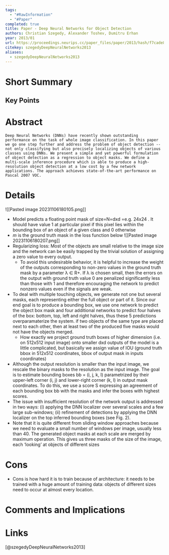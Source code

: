 ```yaml
---
tags:
  - "#RawInformation"
  - "#Paper"
completed: true
title: Paper - Deep Neural Networks for Object Detection
authors: Christian Szegedy, Alexander Toshev, Dumitru Erhan
year: 2013/01
url: https://proceedings.neurips.cc/paper_files/paper/2013/hash/f7cade80b7cc92b991cf4d2806d6bd78-Abstract.html
citekey: szegedyDeepNeuralNetworks2013
aliases:
  - szegedyDeepNeuralNetworks2013
---
```


# Short Summary

## Key Points

# Abstract
```
Deep Neural Networks (DNNs) have recently shown outstanding performance on the task of whole image classification. In this paper we go one step further and address the problem of object detection -- not only classifying but also precisely localizing objects of various classes using DNNs. We present a simple and yet powerful formulation of object detection as a regression to object masks. We define a multi-scale inference procedure which is able to produce a high-resolution object detection at a low cost by a few network applications. The approach achieves state-of-the-art performance on Pascal 2007 VOC.
```
# Details
![[Pasted image 20231106180105.png]]

- Model predicts a floating point mask of size=N=dxd =e.g. 24x24 . It should have value 1 at particular pixel if this pixel lies within the bounding box of an object of a given class and 0 otherwise
- $m$ is the ground truth mask in the loss function below
![[Pasted image 20231106180207.png]]
- Regularizing loss: Most of the objects are small relative to the image size and the network can be easily trapped by the trivial solution of assigning a zero value to every output.
	- To avoid this undesirable behavior, it is helpful to increase the weight of the outputs corresponding to non-zero values in the ground truth mask by a parameter λ ∈ R+. If λ is chosen small, then the errors on the output with ground truth value 0 are penalized significantly less than those with 1 and therefore encouraging the network to predict nonzero values even if the signals are weak.
- To deal with multiple touching objects, we generate not one but several masks, each representing either the full object or part of it. Since our end goal is to produce a bounding box, we use one network to predict the object box mask and four additional networks to predict four halves of the box: bottom, top, left and right halves, thus these 5 predictions overparamaterize the system. if two objects of the same type are placed next to each other, then at least two of the produced five masks would not have the objects merged.
    - How exactly we project ground truth boxes of higher dimension (i.e. on 512x512 input image) onto smaller dxd outputs of the model is a little complicated, but basically we assign value of IOU (ground truth bbox in 512x512 coordinates, bbox of output mask in inputs coordinates)
- Although the output resolution is smaller than the input image, we rescale the binary masks to the resolution as the input image. The goal is to estimate bounding boxes bb = (i, j, k, l) parametrized by their upper-left corner (i, j) and lower-right corner (k, l) in output mask coordinates. To do this, we use a score S expressing an agreement of each bounding box bb with the masks and infer the boxes with highest scores.
- The issue with insufficient resolution of the network output is addressed in two ways: (i) applying the DNN localizer over several scales and a few large sub-windows; (ii) refinement of detections by applying the DNN localizer on the top inferred bounding boxes (see Fig. 2).
- Note that it is quite different from sliding window approaches because we need to evaluate a small number of windows per image, usually less than 40. The generated object masks at each scale are merged by maximum operation. This gives us three masks of the size of the image, each ‘looking’ at objects of different sizes
# Cons
- Cons is how hard it is to train because of architecture: it needs to be trained with a huge amount of training data: objects of different sizes need to occur at almost every location.

# Comments and Implications

# Links
[@szegedyDeepNeuralNetworks2013]